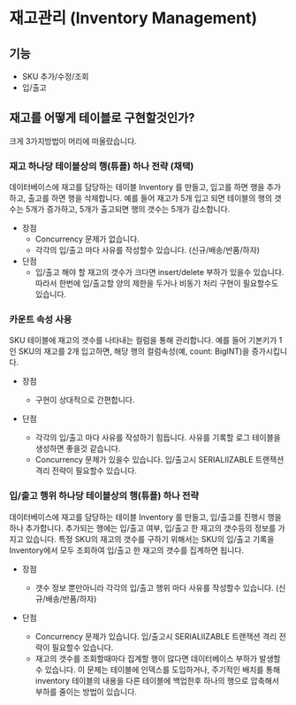 # 재고관리 (Inventory Management)

## 기능
- SKU 추가/수정/조회
- 입/출고

## 재고를 어떻게 테이블로 구현할것인가?

크게 3가지방법이 머리에 떠올랐습니다.

### 재고 하나당 테이블상의 행(튜플) 하나 전략 (채택)
데이터베이스에 재고를 담당하는 테이블 Inventory 를 만들고, 입고를 하면 행을 추가하고, 출고를 하면 행을 삭제합니다.
예를 들어 재고가 5개 입고 되면 테이블의 행의 갯수는 5개가 증가하고, 5개가 출고되면 행의 갯수는 5개가 감소합니다.

- 장점
    - Concurrency 문제가 없습니다.
    - 각각의 입/출고 마다 사유를 작성할수 있습니다. (신규/배송/반품/하자)
- 단점
    - 입/출고 해야 할 재고의 갯수가 크다면 insert/delete 부하가 있을수 있습니다. 따라서 한번에 입/출고할 양의 제한을 두거나 비동기 처리 구현이 필요할수도 있습니다.


### 카운트 속성 사용
SKU 테이블에 재고의 갯수를 나타내는 컬럼을 통해 관리합니다. 예를 들어 기본키가 1인 SKU의 재고를 2개 입고하면, 해당 행의 컬럼속성(예, count: BigINT)을 증가시킵니다.

- 장점
    - 구현이 상대적으로 간편합니다.

- 단점
    - 각각의 입/출고 마다 사유를 작성하기 힘듭니다. 사유를 기록할 로그 테이블을 생성하면 좋을것 같습니다.
    - Concurrency 문제가 있을수 있습니다. 입/출고시 SERIALIIZABLE 트랜잭션 격리 전략이 필요할수 있습니다.

### 입/출고 행위 하나당 테이블상의 행(튜플) 하나 전략
데이터베이스에 재고를 담당하는 테이블 Inventory 를 만들고, 입/출고를 진행시 행을 하나 추가합니다.
추가되는 행에는 입/출고 여부, 입/출고 한 재고의 갯수등의 정보를 가지고 있습니다.
특정 SKU의 재고의 갯수를 구하기 위해서는 SKU의 입/출고 기록을 Inventory에서 모두 조회하여 입/출고 한 재고의 갯수를 집계하면 됩니다.

- 장점
  - 갯수 정보 뿐만아니라 각각의 입/출고 행위 마다 사유를 작성할수 있습니다. (신규/배송/반품/하자)

- 단점
  - Concurrency 문제가 있습니다. 입/출고시 SERIALIIZABLE 트랜잭션 격리 전략이 필요할수 있습니다.
  - 재고의 갯수를 조회할때마다 집계할 행이 많다면 데이터베이스 부하가 발생할수 있습니다. 이 문제는 테이블에 인덱스를 도입하거나, 주기적인 배치를 통해 inventory 테이블의 내용을 다른 테이블에 백업한후 하나의 행으로 압축해서 부하를 줄이는 방법이 있습니다.

